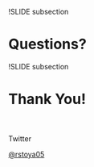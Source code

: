 
!SLIDE subsection
# Questions?

!SLIDE subsection
# Thank You!
<br><br>
Twitter

[@rstoya05](http://twitter.com/rstoya05)
